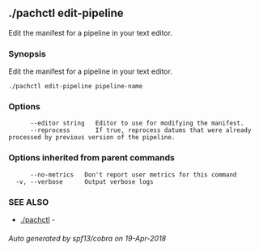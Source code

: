 ## ./pachctl edit-pipeline

Edit the manifest for a pipeline in your text editor.

### Synopsis


Edit the manifest for a pipeline in your text editor.

```
./pachctl edit-pipeline pipeline-name
```

### Options

```
      --editor string   Editor to use for modifying the manifest.
      --reprocess       If true, reprocess datums that were already processed by previous version of the pipeline.
```

### Options inherited from parent commands

```
      --no-metrics   Don't report user metrics for this command
  -v, --verbose      Output verbose logs
```

### SEE ALSO
* [./pachctl](./pachctl.md)	 - 

###### Auto generated by spf13/cobra on 19-Apr-2018

